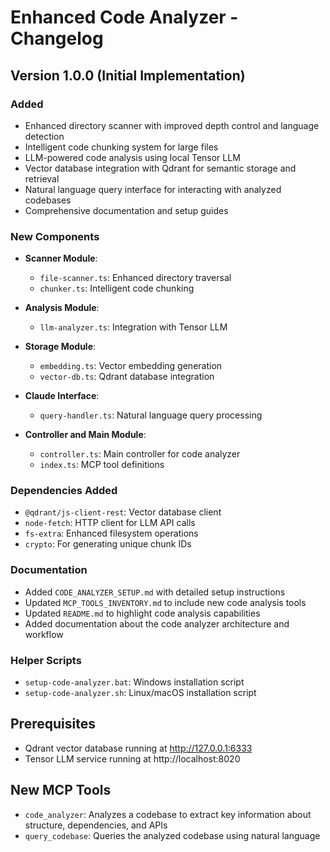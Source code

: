 # Enhanced Code Analyzer - Changelog

## Version 1.0.0 (Initial Implementation)

### Added
- Enhanced directory scanner with improved depth control and language detection
- Intelligent code chunking system for large files
- LLM-powered code analysis using local Tensor LLM
- Vector database integration with Qdrant for semantic storage and retrieval
- Natural language query interface for interacting with analyzed codebases
- Comprehensive documentation and setup guides

### New Components
- **Scanner Module**: 
  - `file-scanner.ts`: Enhanced directory traversal
  - `chunker.ts`: Intelligent code chunking
  
- **Analysis Module**:
  - `llm-analyzer.ts`: Integration with Tensor LLM

- **Storage Module**:
  - `embedding.ts`: Vector embedding generation
  - `vector-db.ts`: Qdrant database integration
  
- **Claude Interface**:
  - `query-handler.ts`: Natural language query processing

- **Controller and Main Module**:
  - `controller.ts`: Main controller for code analyzer
  - `index.ts`: MCP tool definitions

### Dependencies Added
- `@qdrant/js-client-rest`: Vector database client
- `node-fetch`: HTTP client for LLM API calls
- `fs-extra`: Enhanced filesystem operations
- `crypto`: For generating unique chunk IDs

### Documentation
- Added `CODE_ANALYZER_SETUP.md` with detailed setup instructions
- Updated `MCP_TOOLS_INVENTORY.md` to include new code analysis tools
- Updated `README.md` to highlight code analysis capabilities
- Added documentation about the code analyzer architecture and workflow

### Helper Scripts
- `setup-code-analyzer.bat`: Windows installation script
- `setup-code-analyzer.sh`: Linux/macOS installation script

## Prerequisites
- Qdrant vector database running at http://127.0.0.1:6333
- Tensor LLM service running at http://localhost:8020

## New MCP Tools
- `code_analyzer`: Analyzes a codebase to extract key information about structure, dependencies, and APIs
- `query_codebase`: Queries the analyzed codebase using natural language
